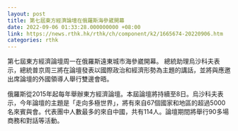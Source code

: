 ```yaml
---
layout: post
title: 第七屆東方經濟論壇在俄羅斯海參崴開幕
date: 2022-09-06 01:33:28.000000000 +08:00
link: https://news.rthk.hk/rthk/ch/component/k2/1665674-20220906.htm
categories: rthk
---
```


第七屆東方經濟論壇周一在俄羅斯遠東城市海參崴開幕。 總統助理烏沙科夫表示，總統普京周三將在論壇發表以國際政治和經濟形勢為主題的講話，並將與應邀出席論壇的外國領導人舉行雙邊會晤。 

俄羅斯從2015年起每年舉辦東方經濟論壇。本屆論壇將持續至8日。烏沙科夫表示，今年論壇的主題是「走向多極世界」，將有來自67個國家和地區的超過5000名來賓與會。代表團中人數最多的來自中國，共有114人。論壇期間將舉行90多場商務和對話等活動。  　　
  　　
